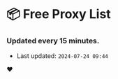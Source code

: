 # :package: Free Proxy List
### Updated every 15 minutes.

- Last updated: `2024-07-24 09:44`

:heart:
